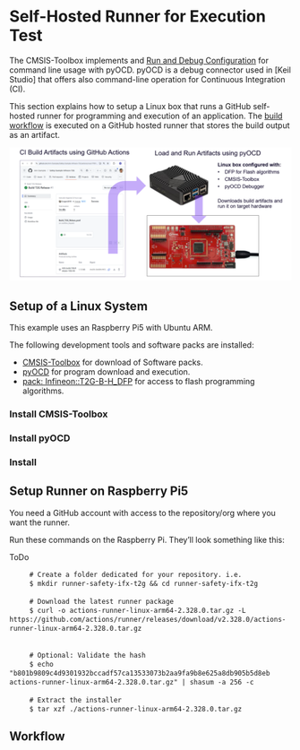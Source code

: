 # Self-Hosted Runner for Execution Test

The CMSIS-Toolbox implements and [Run and Debug Configuration](https://open-cmsis-pack.github.io/cmsis-toolbox/build-overview/#run-and-debug-configuration) for command line usage with pyOCD. pyOCD is a debug connector used in [Keil Studio] that offers also command-line operation for Continuous Integration (CI).

This section explains how to setup a Linux box that runs a GitHub self-hosted runner for programming and execution of an application. The [build workflow](../.github/workflows/Build_T2G_Release.yaml) is executed on a GitHub hosted runner that stores the build output as an artifact.

![CI and HiL Test](CI_HIL.png "CI and HiL Test")

## Setup of a Linux System

This example uses an Raspberry Pi5 with Ubuntu ARM.

The following development tools and software packs are installed:

- [CMSIS-Toolbox](https://open-cmsis-pack.github.io/cmsis-toolbox) for download of Software packs.
- [pyOCD](https://pyocd.io/) for program download and execution.
- [pack: Infineon::T2G-B-H_DFP](https://www.keil.arm.com/packs/t2g-b-h_dfp-infineon) for access to flash programming algorithms.

### Install CMSIS-Toolbox

### Install pyOCD

### Install

## Setup Runner on Raspberry Pi5

You need a GitHub account with access to the repository/org where you want the runner.

Run these commands on the Raspberry Pi. They’ll look something like this:

ToDo 

```
     # Create a folder dedicated for your repository. i.e.
     $ mkdir runner-safety-ifx-t2g && cd runner-safety-ifx-t2g

     # Download the latest runner package
     $ curl -o actions-runner-linux-arm64-2.328.0.tar.gz -L https://github.com/actions/runner/releases/download/v2.328.0/actions-runner-linux-arm64-2.328.0.tar.gz


     # Optional: Validate the hash
     $ echo "b801b9809c4d9301932bccadf57ca13533073b2aa9fa9b8e625a8db905b5d8eb  actions-runner-linux-arm64-2.328.0.tar.gz" | shasum -a 256 -c

     # Extract the installer
     $ tar xzf ./actions-runner-linux-arm64-2.328.0.tar.gz
```

## Workflow

